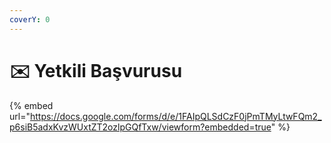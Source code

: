 ```yaml
---
coverY: 0
---
```


# ✉️ Yetkili Başvurusu

{% embed url="https://docs.google.com/forms/d/e/1FAIpQLSdCzF0jPmTMyLtwFQm2_p6siB5adxKvzWUxtZT2ozlpGQfTxw/viewform?embedded=true" %}
